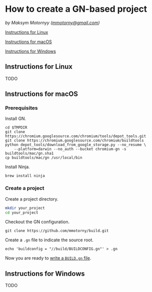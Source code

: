 # How to create a GN-based project

*by Maksym Motornyy (mmotorny@gmail.com)*

[Instructions for Linux](#instructions-for-linux)

[Instructions for macOS](#instructions-for-macos)

[Instructions for Windows](#instructions-for-windows)



## Instructions for Linux

TODO



## Instructions for macOS

### Prerequisites

Install GN.

```shell
cd $TMPDIR
git clone https://chromium.googlesource.com/chromium/tools/depot_tools.git
git clone https://chromium.googlesource.com/chromium/buildtools
python depot_tools/download_from_google_storage.py --no_resume \
    --platform=darwin --no_auth --bucket chromium-gn -s buildtools/mac/gn.sha1
cp buildtools/mac/gn /usr/local/bin
```

Install Ninja.

```shell
brew install ninja
```

### Create a project

Create a project directory.

```sh
mkdir your_project
cd your_project
```

Checkout the GN configuration.

```shell
git clone https://github.com/mmotorny/build.git
```

Create a `.gn` file to indicate the source root.

```shell
echo 'buildconfig = "//build/BUILDCONFIG.gn"' > .gn
```

Now you are ready to [write a `BUILD.gn` file](https://chromium.googlesource.com/chromium/src/tools/gn/+/HEAD/docs/quick_start.md#adding-a-build-file).



## Instructions for Windows

TODO